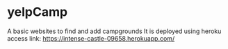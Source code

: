 # yelpCamp
A basic websites to find and add campgrounds
It is deployed using heroku
access link: https://intense-castle-09658.herokuapp.com/
